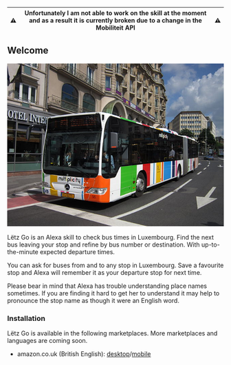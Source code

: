 &nbsp;

| ⚠️ | Unfortunately I am not able to work on the skill at the moment and as a result it is currently broken due to a change in the Mobiliteit API | ⚠️ |
|---|---|---|

## Welcome

![Photo of a bus in Luxembourg](bus.jpg)

Lëtz Go is an Alexa skill to check bus times in Luxembourg. Find the next bus leaving your stop and refine by bus number or destination. With up-to-the-minute expected departure times.

You can ask for buses from and to any stop in Luxembourg. Save a favourite stop and Alexa will remember it as your departure stop for next time.

Please bear in mind that Alexa has trouble understanding place names sometimes. If you are finding it hard to get her to understand it may help to pronounce the stop name as though it were an English word.

### Installation

Lëtz Go is available in the following marketplaces. More marketplaces and languages are coming soon.

* amazon.co.uk (British English): [desktop](https://www.amazon.co.uk/dp/B085C3W99K/)/[mobile](https://skills-store.amazon.com/deeplink/dp/B085C3W99K)
